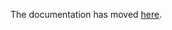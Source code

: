 The documentation has moved [here](https://github.com/VirtualFlyBrain/vfb-pipeline-run/blob/master/README.md).